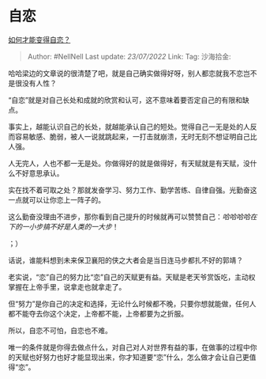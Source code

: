 # 自恋
[如何才能变得自恋？](https://www.zhihu.com/question/22957114/answer/2582880312)

> Author: #NellNell
> Last update: *23/07/2022*
> Link:
> Tag:
> 沙海拾金:

哈哈梁边的文章说的很清楚了吧，就是自己确实做得好呀，别人都恋就我不恋岂不是很没有人性？

“自恋”就是对自己长处和成就的欣赏和认可，这不意味着要否定自己的有限和缺点。

事实上，越能认识自己的长处，就越能承认自己的短处。觉得自己一无是处的人反而容易敏感、脆弱，被人一说就跳起来，一打击就崩溃，无时无刻不想证明自己比人强。

人无完人，人也不都一无是处。你做得好的就是做得好，有天赋就是有天赋，没什么不好意思承认。

实在找不着可取之处？那就发奋学习、努力工作、勤学苦练、自律自强。光勤奋这一点就可以让你恋上一阵子的。

这么勤奋没理由不进步，那你看到自己提升的时候就再可以赞赞自己：_哈哈哈哈在下的一小步搞不好是人类的一大步_！

；）

话说，谁能料想到未来保卫襄阳的侠之大者会是当日连马步都扎不好的郭靖？

老实说，“恋”自己的努力比“恋”自己的天赋更有益。天赋是老天爷赏饭吃，主动权掌握在上帝手里，说拿走也就拿走了。

但“努力”是你自己的决定和选择，无论什么时候都不晚，只要你想就能做，任何人都不能夺去你这个决定，上帝都不能，上帝都要为之折服。

所以，自恋不可怕，自恋也不难。

唯一的条件就是你得去做点什么，对自己对人对世界有益的事，在做事的过程中你的天赋也好努力也好才能显现出来，你才知道要“恋”什么，怎么做才会让自己更值得“恋”。
